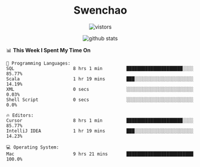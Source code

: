 <h1 align="center">Swenchao</h3>

<p align="center">
  <img src="https://visitor-badge.glitch.me/badge?page_id=Swenchao" alt="vistors" />
</p>

<p align="center">
  <img src="https://github-readme-stats.vercel.app/api?username=Swenchao&count_private=true&show_icons=true&theme=vue-dark&hide_title=true" alt="github stats" />
</p>

<!--START_SECTION:waka-->
📊 **This Week I Spent My Time On** 

```text
💬 Programming Languages: 
SQL                      8 hrs 1 min         █████████████████████░░░░   85.77% 
Scala                    1 hr 19 mins        ███░░░░░░░░░░░░░░░░░░░░░░   14.19% 
XML                      0 secs              ░░░░░░░░░░░░░░░░░░░░░░░░░   0.03% 
Shell Script             0 secs              ░░░░░░░░░░░░░░░░░░░░░░░░░   0.0%

🔥 Editors: 
Cursor                   8 hrs 1 min         █████████████████████░░░░   85.77% 
IntelliJ IDEA            1 hr 19 mins        ███░░░░░░░░░░░░░░░░░░░░░░   14.23%

💻 Operating System: 
Mac                      9 hrs 21 mins       █████████████████████████   100.0%

```


<!--END_SECTION:waka-->

